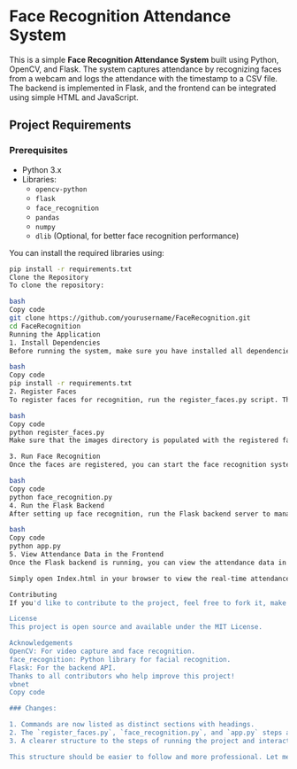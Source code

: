 # Face Recognition Attendance System

This is a simple **Face Recognition Attendance System** built using Python, OpenCV, and Flask. The system captures attendance by recognizing faces from a webcam and logs the attendance with the timestamp to a CSV file. The backend is implemented in Flask, and the frontend can be integrated using simple HTML and JavaScript.

## Project Requirements

### Prerequisites

- Python 3.x
- Libraries:
  - `opencv-python`
  - `flask`
  - `face_recognition`
  - `pandas`
  - `numpy`
  - `dlib` (Optional, for better face recognition performance)

You can install the required libraries using:

```bash
pip install -r requirements.txt
Clone the Repository
To clone the repository:

bash
Copy code
git clone https://github.com/yourusername/FaceRecognition.git
cd FaceRecognition
Running the Application
1. Install Dependencies
Before running the system, make sure you have installed all dependencies by running:

bash
Copy code
pip install -r requirements.txt
2. Register Faces
To register faces for recognition, run the register_faces.py script. This will prompt you to capture face images for each individual.

bash
Copy code
python register_faces.py
Make sure that the images directory is populated with the registered faces for each individual.

3. Run Face Recognition
Once the faces are registered, you can start the face recognition system by running the face_recognition.py script. This script will continuously monitor the webcam for recognized faces and log the attendance with timestamps.

bash
Copy code
python face_recognition.py
4. Run the Flask Backend
After setting up face recognition, run the Flask backend server to manage attendance data. This will expose the API at http://127.0.0.1:5000 for the frontend to interact with.

bash
Copy code
python app.py
5. View Attendance Data in the Frontend
Once the Flask backend is running, you can view the attendance data in your browser by running the Index.html file. The HTML file will fetch the attendance data from the backend and display it in a table.

Simply open Index.html in your browser to view the real-time attendance data.

Contributing
If you'd like to contribute to the project, feel free to fork it, make changes, and submit a pull request. Suggestions, bug reports, and feature requests are welcome!

License
This project is open source and available under the MIT License.

Acknowledgements
OpenCV: For video capture and face recognition.
face_recognition: Python library for facial recognition.
Flask: For the backend API.
Thanks to all contributors who help improve this project!
vbnet
Copy code

### Changes:

1. Commands are now listed as distinct sections with headings.
2. The `register_faces.py`, `face_recognition.py`, and `app.py` steps are now clarified in separate numbered sections to make them easy to follow.
3. A clearer structure to the steps of running the project and interacting with the frontend and backend.

This structure should be easier to follow and more professional. Let me know if you'd like any more adjustments!





